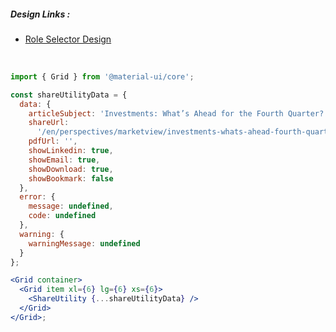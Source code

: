 ##### Design Links :

- [Role Selector Design](https://zpl.io/VqLeJ4Z 'Zeplin Design link')

<br/>

```jsx
import { Grid } from '@material-ui/core';

const shareUtilityData = {
  data: {
    articleSubject: 'Investments: What’s Ahead for the Fourth Quarter?',
    shareUrl:
      '/en/perspectives/marketview/investments-whats-ahead-fourth-quarter.html',
    pdfUrl: '',
    showLinkedin: true,
    showEmail: true,
    showDownload: true,
    showBookmark: false
  },
  error: {
    message: undefined,
    code: undefined
  },
  warning: {
    warningMessage: undefined
  }
};

<Grid container>
  <Grid item xl={6} lg={6} xs={6}>
    <ShareUtility {...shareUtilityData} />
  </Grid>
</Grid>;
```
